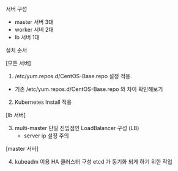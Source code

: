 서버 구성
- master 서버 3대
- worker 서버 2대
- lb 서버 1대

설치 순서

[모든 서버] 
1. /etc/yum.repos.d/CentOS-Base.repo 설정 적용.
  - 기존 /etc/yum.repos.d/CentOS-Base.repo 와 차이 확인해보기
    
2. Kubernetes Install 적용

[lb 서버]

3. multi-master 단일 진입점인 LoadBalancer 구성 (LB)
   - server ip 설정 주의 

[master 서버]

4. kubeadm 이용 HA 클러스터 구성
etcd 가 동기화 되게 하기 위한 작업
